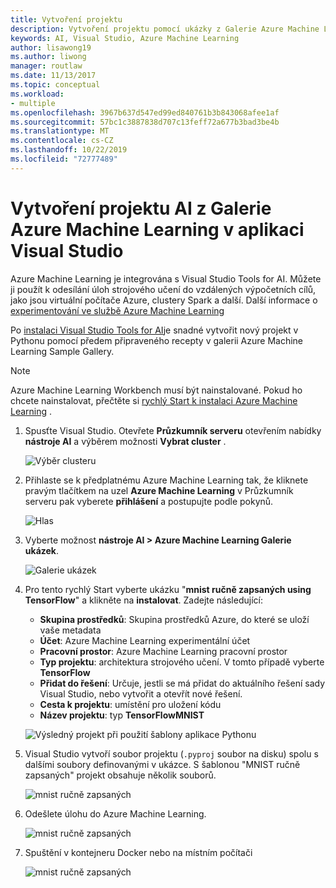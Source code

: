 ```yaml
---
title: Vytvoření projektu
description: Vytvoření projektu pomocí ukázky z Galerie Azure Machine Learning
keywords: AI, Visual Studio, Azure Machine Learning
author: lisawong19
ms.author: liwong
manager: routlaw
ms.date: 11/13/2017
ms.topic: conceptual
ms.workload:
- multiple
ms.openlocfilehash: 3967b637d547ed99ed840761b3b843068afee1af
ms.sourcegitcommit: 57bc1c3887838d707c13feff72a677b3bad3be4b
ms.translationtype: MT
ms.contentlocale: cs-CZ
ms.lasthandoff: 10/22/2019
ms.locfileid: "72777489"
---
```

# <a name="create-an-ai-project-from-the-azure-machine-learning-gallery-in-visual-studio"></a>Vytvoření projektu AI z Galerie Azure Machine Learning v aplikaci Visual Studio

Azure Machine Learning je integrována s Visual Studio Tools for AI. Můžete ji použít k odesílání úloh strojového učení do vzdálených výpočetních cílů, jako jsou virtuální počítače Azure, clustery Spark a další. Další informace o [experimentování ve službě Azure Machine Learning](https://docs.microsoft.com/azure/machine-learning/preview/experimentation-service-configuration)

Po [instalaci Visual Studio Tools for AI](installation.md)je snadné vytvořit nový projekt v Pythonu pomocí předem připraveného recepty v galerii Azure Machine Learning Sample Gallery.

> [!NOTE]
> Azure Machine Learning Workbench musí být nainstalované. Pokud ho chcete nainstalovat, přečtěte si [rychlý Start k instalaci Azure Machine Learning](https://docs.microsoft.com/azure/machine-learning/preview/quickstart-installation) .

1. Spusťte Visual Studio. Otevřete **Průzkumník serveru** otevřením nabídky **nástroje AI** a výběrem možnosti **Vybrat cluster** .

    ![Výběr clusteru](media/create-project-gallery/select-cluster.png)

2. Přihlaste se k předplatnému Azure Machine Learning tak, že kliknete pravým tlačítkem na uzel **Azure Machine Learning** v Průzkumník serveru pak vyberete **přihlášení** a postupujte podle pokynů.

    ![Hlas](media/create-project-gallery/azureml-login.png)

3. Vyberte možnost **nástroje AI > Azure Machine Learning Galerie ukázek**.

    ![Galerie ukázek](media/create-project-gallery/gallery.png)

4. Pro tento rychlý Start vyberte ukázku "**mnist ručně zapsaných using TensorFlow**" a klikněte na **instalovat**. Zadejte následující:

   - **Skupina prostředků**: Skupina prostředků Azure, do které se uloží vaše metadata
   - **Účet**: Azure Machine Learning experimentální účet
   - **Pracovní prostor**: Azure Machine Learning pracovní prostor
   - **Typ projektu**: architektura strojového učení. V tomto případě vyberte **TensorFlow**
   - **Přidat do řešení**: Určuje, jestli se má přidat do aktuálního řešení sady Visual Studio, nebo vytvořit a otevřít nové řešení.
   - **Cesta k projektu**: umístění pro uložení kódu
   - **Název projektu**: typ **TensorFlowMNIST**

   ![Výsledný projekt při použití šablony aplikace Pythonu](media/create-project-gallery/new-AzureSampleProject.png)

5. Visual Studio vytvoří soubor projektu (`.pyproj` soubor na disku) spolu s dalšími soubory definovanými v ukázce. S šablonou "MNIST ručně zapsaných" projekt obsahuje několik souborů.

    ![mnist ručně zapsaných](media/create-project-gallery/azml-mnist.png)

6. Odešlete úlohu do Azure Machine Learning.

    ![mnist ručně zapsaných](media/create-project-gallery/submit-azml.png)

7. Spuštění v kontejneru Docker nebo na místním počítači

    ![mnist ručně zapsaných](media/create-project-gallery/azml-local.png)
